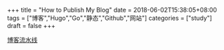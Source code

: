 +++
title = "How to Publish My Blog"
date = 2018-06-02T15:38:05+08:00
tags = ["博客","Hugo","Go","静态","Github","网站"]
categories = ["study"]
draft = false
+++

[博客流水线](https://dn-samrain.qbox.me/%E5%8D%9A%E5%AE%A2%E6%B5%81%E6%B0%B4%E7%BA%BF.svg)